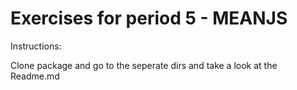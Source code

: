 # Exercises for period 5 - MEANJS

Instructions: 

Clone package and go to the seperate dirs and take a look at the Readme.md
